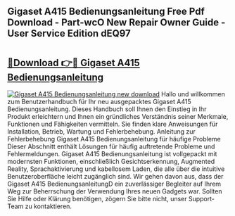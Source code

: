 ## Gigaset A415 Bedienungsanleitung Free Pdf Download - Part-wcO New Repair Owner Guide - User Service Edition dEQ97

# <h2><a href="http://df249s.blite.top/?on=Gigaset+A415+Bedienungsanleitung">🔗Download 👉🔴 Gigaset A415 Bedienungsanleitung</a></h2>

[![Gigaset A415 Bedienungsanleitung new download](https://i.imgur.com/lujVjoI.png)](http://df249s.blite.top/?on=Gigaset+A415+Bedienungsanleitung)
Hallo und willkommen zum Benutzerhandbuch für Ihr neu ausgepacktes Gigaset A415 Bedienungsanleitung. Dieses Handbuch soll Ihnen den Einstieg in Ihr Produkt erleichtern und Ihnen ein gründliches Verständnis seiner Merkmale, Funktionen und Fähigkeiten vermitteln. Sie finden klare Anweisungen für Installation, Betrieb, Wartung und Fehlerbehebung. Anleitung zur Fehlerbehebung Gigaset A415 Bedienungsanleitung für häufige Probleme Dieser Abschnitt enthält Lösungen für häufig auftretende Probleme und Fehlermeldungen. Gigaset A415 Bedienungsanleitung ist vollgepackt mit modernsten Funktionen, einschließlich Gesichtserkennung, Augmented Reality, Sprachaktivierung und kabellosem Laden, die alle über die intuitive Benutzeroberfläche leicht zugänglich sind. Wir gehen davon aus, dass der Gigaset A415 BedienungsanleitungD ein zuverlässiger Begleiter auf Ihrem Weg zur Beherrschung der Verwendung Ihres neuen Gadgets war. Sollten Sie Hilfe oder Klärung benötigen, zögern Sie bitte nicht, unser Support-Team zu kontaktieren.
